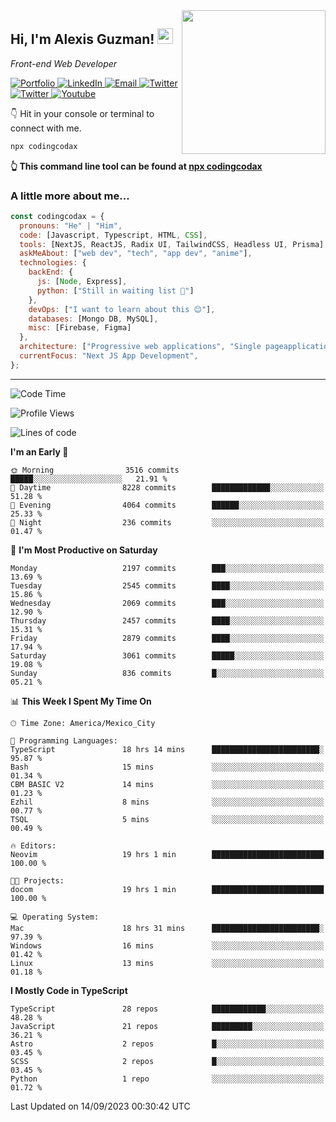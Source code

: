 <img align='right' src="https://media.giphy.com/media/M9gbBd9nbDrOTu1Mqx/giphy.gif" width="230">
<h2>Hi, I'm Alexis Guzman! <img src="https://media.giphy.com/media/hvRJCLFzcasrR4ia7z/giphy.gif" width="25px"></h2>
<p><em>Front-end Web Developer</em></p>

<p>
  <a href='https://www.codingcodax.dev' target='_blank'>
    <img alt='Portfolio' src='https://img.shields.io/badge/Portfolio-black?logo=vercel&style=flat-square'>
  </a>
  <a href='https://linkedin.com/in/codingcodax' target='_blank'>
    <img alt='LinkedIn' src='https://img.shields.io/badge/LinkedIn-black?logo=LinkedIn&style=flat-square'>
  </a>
  <a href='mailto:codingcodax@gmail.com' target='_blank'>
    <img alt='Email' src='https://img.shields.io/badge/Email-black?logo=Gmail&style=flat-square'>
  </a>
  <a href='https://twitter.com/codingcodax' target='_blank'>
    <img alt='Twitter' src='https://img.shields.io/badge/Twitter-black?logo=Twitter&style=flat-square'>
  </a>
  <a href='https://www.instagram.com/codingcodax' target='_blank'>
    <img alt='Twitter' src='https://img.shields.io/badge/Instagram-black?logo=Instagram&style=flat-square'>
  </a>
  <a href='https://www.youtube.com/@codingcodax' target='_blank'>
    <img alt='Youtube' src='https://img.shields.io/badge/YouTube-black?logo=Youtube&style=flat-square'>
  </a>
</p>

👇 Hit in your console or terminal to connect with me.

```bash
npx codingcodax 
```
**👆 This command line tool can be found at [npx codingcodax](https://github.com/codingcodax/npx-codingcodax)**

<h3>A little more about me...</h3>

```javascript
const codingcodax = {
  pronouns: "He" | "Him",
  code: [Javascript, Typescript, HTML, CSS],
  tools: [NextJS, ReactJS, Radix UI, TailwindCSS, Headless UI, Prisma],
  askMeAbout: ["web dev", "tech", "app dev", "anime"],
  technologies: {
    backEnd: {
      js: [Node, Express],
      python: ["Still in waiting list 🥲"]
    },
    devOps: ["I want to learn about this 😊"],
    databases: [Mongo DB, MySQL],
    misc: [Firebase, Figma]
  },
  architecture: ["Progressive web applications", "Single pageapplications"],
  currentFocus: "Next JS App Development",
};
```

---

<!--START_SECTION:waka-->
![Code Time](http://img.shields.io/badge/Code%20Time-1%2C732%20hrs%209%20mins-blue)

![Profile Views](http://img.shields.io/badge/Profile%20Views-10-blue)

![Lines of code](https://img.shields.io/badge/From%20Hello%20World%20I%27ve%20Written-9.5%20million%20lines%20of%20code-blue)

**I'm an Early 🐤** 

```text
🌞 Morning                3516 commits        █████░░░░░░░░░░░░░░░░░░░░   21.91 % 
🌆 Daytime                8228 commits        █████████████░░░░░░░░░░░░   51.28 % 
🌃 Evening                4064 commits        ██████░░░░░░░░░░░░░░░░░░░   25.33 % 
🌙 Night                  236 commits         ░░░░░░░░░░░░░░░░░░░░░░░░░   01.47 % 
```
📅 **I'm Most Productive on Saturday** 

```text
Monday                   2197 commits        ███░░░░░░░░░░░░░░░░░░░░░░   13.69 % 
Tuesday                  2545 commits        ████░░░░░░░░░░░░░░░░░░░░░   15.86 % 
Wednesday                2069 commits        ███░░░░░░░░░░░░░░░░░░░░░░   12.90 % 
Thursday                 2457 commits        ████░░░░░░░░░░░░░░░░░░░░░   15.31 % 
Friday                   2879 commits        ████░░░░░░░░░░░░░░░░░░░░░   17.94 % 
Saturday                 3061 commits        █████░░░░░░░░░░░░░░░░░░░░   19.08 % 
Sunday                   836 commits         █░░░░░░░░░░░░░░░░░░░░░░░░   05.21 % 
```


📊 **This Week I Spent My Time On** 

```text
🕑︎ Time Zone: America/Mexico_City

💬 Programming Languages: 
TypeScript               18 hrs 14 mins      ████████████████████████░   95.87 % 
Bash                     15 mins             ░░░░░░░░░░░░░░░░░░░░░░░░░   01.34 % 
CBM BASIC V2             14 mins             ░░░░░░░░░░░░░░░░░░░░░░░░░   01.23 % 
Ezhil                    8 mins              ░░░░░░░░░░░░░░░░░░░░░░░░░   00.77 % 
TSQL                     5 mins              ░░░░░░░░░░░░░░░░░░░░░░░░░   00.49 % 

🔥 Editors: 
Neovim                   19 hrs 1 min        █████████████████████████   100.00 % 

🐱‍💻 Projects: 
docom                    19 hrs 1 min        █████████████████████████   100.00 % 

💻 Operating System: 
Mac                      18 hrs 31 mins      ████████████████████████░   97.39 % 
Windows                  16 mins             ░░░░░░░░░░░░░░░░░░░░░░░░░   01.42 % 
Linux                    13 mins             ░░░░░░░░░░░░░░░░░░░░░░░░░   01.18 % 
```

**I Mostly Code in TypeScript** 

```text
TypeScript               28 repos            ████████████░░░░░░░░░░░░░   48.28 % 
JavaScript               21 repos            █████████░░░░░░░░░░░░░░░░   36.21 % 
Astro                    2 repos             █░░░░░░░░░░░░░░░░░░░░░░░░   03.45 % 
SCSS                     2 repos             █░░░░░░░░░░░░░░░░░░░░░░░░   03.45 % 
Python                   1 repo              ░░░░░░░░░░░░░░░░░░░░░░░░░   01.72 % 
```




 Last Updated on 14/09/2023 00:30:42 UTC
<!--END_SECTION:waka-->
